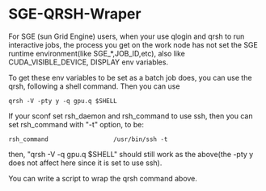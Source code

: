 # SGE-QRSH-Wraper

For SGE (sun Grid Engine) users, when your use qlogin and qrsh to run interactive jobs, 
the process you get on the work node has not set the SGE runtime environment(like SGE_*,JOB_ID,etc), also like 
CUDA_VISIBLE_DEVICE, DISPLAY env variables.

To get these env variables to be set as a batch job does, you can use the qrsh, following a shell command.
Then you can use

````text
qrsh -V -pty y -q gpu.q $SHELL
````

If your sconf set rsh_daemon and rsh_command to use ssh, then you can set rsh_command with "-t" option, to be:
````text
rsh_command                  /usr/bin/ssh -t
````

then, "qrsh -V  -q gpu.q $SHELL" should still work as the above(the -pty y does not affect here since it is set to use ssh).

You can write a script to wrap the qrsh command above.




